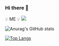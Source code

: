 ### Hi there 👋

<!--
**ONrime/ONrime** is a ✨ _special_ ✨ repository because its `README.md` (this file) appears on your GitHub profile.

Here are some ideas to get you started:

- 🔭 I’m currently working on ...
- 🌱 I’m currently learning ...
- 👯 I’m looking to collaborate on ...
- 🤔 I’m looking for help with ...
- 💬 Ask me about ...
- 📫 How to reach me: ...
- 😄 Pronouns: ...
- ⚡ Fun fact: ...
-->

:bulb: ME :bulb:
<a href="https://www.youtube.com/channel/UCDFAcRSk9pBDhdRbEzMa1fg" target="_blank"><img src="https://img.shields.io/badge/Youtube-#FF0000?style=flat-square&logo=ONrime&logoColor=white"/></a>

![Anurag's GitHub stats](https://github-readme-stats.vercel.app/api?username=ONrime&show_icons=true&theme=highcontrast)

[![Top Langs](https://github-readme-stats.vercel.app/api/top-langs/?username=ONrime&layout=compact)](https://github.com/anuraghazra/github-readme-stats)
